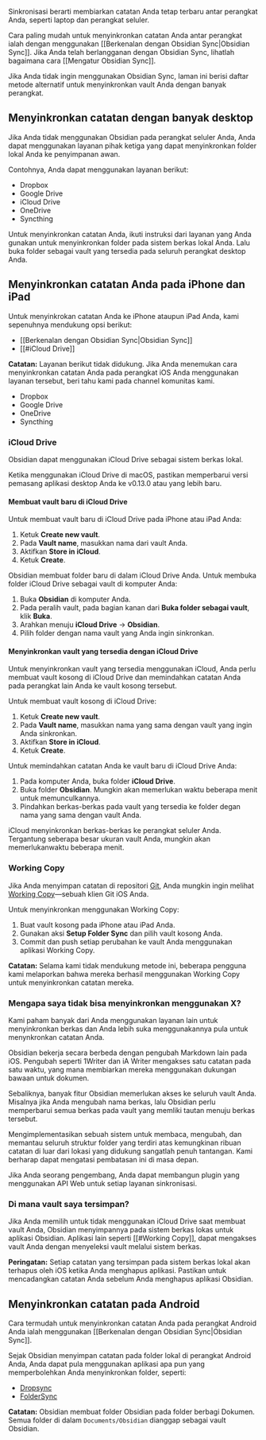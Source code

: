 Sinkronisasi berarti membiarkan catatan Anda tetap terbaru antar perangkat Anda, seperti laptop dan perangkat seluler.

Cara paling mudah untuk menyinkronkan catatan Anda antar perangkat ialah dengan menggunakan [[Berkenalan dengan Obsidian Sync|Obsidian Sync]]. Jika Anda telah berlangganan dengan Obsidian Sync, lihatlah bagaimana cara [[Mengatur Obsidian Sync]].

Jika Anda tidak ingin menggunakan Obsidian Sync, laman ini berisi daftar metode alternatif untuk menyinkronkan vault Anda dengan banyak perangkat.

## Menyinkronkan catatan dengan banyak desktop

Jika Anda tidak menggunakan Obsidian pada perangkat seluler Anda, Anda dapat menggunakan layanan pihak ketiga yang dapat menyinkronkan folder lokal Anda ke penyimpanan awan.

Contohnya, Anda dapat menggunakan layanan berikut:

- Dropbox
- Google Drive
- iCloud Drive
- OneDrive
- Syncthing

Untuk menyinkronkan catatan Anda, ikuti instruksi dari layanan yang Anda gunakan untuk menyinkronkan folder pada sistem berkas lokal Anda. Lalu buka folder sebagai vault yang tersedia pada seluruh perangkat desktop Anda.

## Menyinkronkan catatan Anda pada iPhone dan iPad

Untuk menyinkrokan catatan Anda ke iPhone ataupun iPad Anda, kami sepenuhnya mendukung opsi berikut:

- [[Berkenalan dengan Obsidian Sync|Obsidian Sync]]
- [[#iCloud Drive]]

**Catatan:** Layanan berikut tidak didukung. Jika Anda menemukan cara menyinkronkan catatan Anda pada perangkat iOS Anda menggunakan layanan tersebut, beri tahu kami pada channel komunitas kami.

- Dropbox
- Google Drive
- OneDrive
- Syncthing

### iCloud Drive

Obsidian dapat menggunakan iCloud Drive sebagai sistem berkas lokal.

 Ketika menggunakan iCloud Drive di macOS, pastikan memperbarui versi pemasang aplikasi desktop Anda ke v0.13.0 atau yang lebih baru.

#### Membuat vault baru di iCloud Drive

Untuk membuat vault baru di iCloud Drive pada iPhone atau iPad Anda:

1. Ketuk **Create new vault**.
2. Pada **Vault name**, masukkan nama dari vault Anda.
3. Aktifkan **Store in iCloud**.
4. Ketuk **Create**.

Obsidian membuat folder baru di dalam iCloud Drive Anda. Untuk membuka folder iCloud Drive sebagai vault di komputer Anda:

1. Buka **Obsidian** di komputer Anda.
2. Pada peralih vault, pada bagian kanan dari **Buka folder sebagai vault**, klik **Buka**.
3. Arahkan menuju **iCloud Drive** -> **Obsidian**.
4. Pilih folder dengan nama vault yang Anda ingin sinkronkan.

#### Menyinkronkan vault yang tersedia dengan iCloud Drive

Untuk menyinkronkan vault yang tersedia menggunakan iCloud, Anda perlu membuat vault kosong di iCloud Drive dan memindahkan catatan Anda pada perangkat lain Anda ke vault kosong tersebut.

Untuk membuat vault kosong di iCloud Drive:

1. Ketuk **Create new vault**.
2. Pada **Vault name**, masukkan nama yang sama dengan vault yang ingin Anda sinkronkan.
3. Aktifkan **Store in iCloud**.
4. Ketuk **Create**.

Untuk memindahkan catatan Anda ke vault baru di iCloud Drive Anda:

1. Pada komputer Anda, buka folder **iCloud Drive**.
2. Buka folder **Obsidian**. Mungkin akan memerlukan waktu beberapa menit untuk memunculkannya.
3. Pindahkan berkas-berkas pada vault yang tersedia ke folder degan nama yang sama dengan vault Anda.

iCloud menyinkronkan berkas-berkas ke perangkat seluler Anda. Tergantung seberapa besar ukuran vault Anda, mungkin akan memerlukanwaktu beberapa menit.

### Working Copy

Jika Anda menyimpan catatan di repositori [Git](https://git-scm.com/), Anda mungkin ingin melihat [Working Copy](https://apps.apple.com/us/app/working-copy-git-client/id896694807)—sebuah klien Git iOS Anda.

Untuk menyinkronkan menggunakan Working Copy:

1. Buat vault kosong pada iPhone atau iPad Anda.
2. Gunakan aksi **Setup Folder Sync** dan pilih vault kosong Anda.
3. Commit dan push setiap perubahan ke vault Anda menggunakan aplikasi Working Copy.

**Catatan:** Selama kami tidak mendukung metode ini, beberapa pengguna kami melaporkan bahwa mereka berhasil menggunakan Working Copy untuk menyinkronkan catatan mereka.

### Mengapa saya tidak bisa menyinkronkan menggunakan X?

Kami paham banyak dari Anda menggunakan layanan lain untuk menyinkronkan berkas dan Anda lebih suka menggunakannya pula untuk menynkronkan catatan Anda.

Obsidian bekerja secara berbeda dengan pengubah Markdown lain pada iOS. Pengubah seperti 1Writer dan iA Writer mengakses satu catatan pada satu waktu, yang mana membiarkan mereka menggunakan dukungan bawaan untuk dokumen.

Sebaliknya, banyak fitur Obsidian memerlukan akses ke seluruh vault Anda. Misalnya jika Anda mengubah nama berkas, lalu Obsidian perlu memperbarui semua berkas pada vault yang memliki tautan menuju berkas tersebut.

Mengimplementasikan sebuah sistem untuk membaca, mengubah, dan memantau seluruh struktur folder yang terdiri atas kemungkinan ribuan catatan di luar dari lokasi yang didukung sangatlah penuh tantangan. Kami berharap dapat mengatasi pembatasan ini di masa depan.

Jika Anda seorang pengembang, Anda dapat membangun plugin yang menggunakan API Web untuk setiap layanan sinkronisasi.

### Di mana vault saya tersimpan?

Jika Anda memilih untuk tidak menggunakan iCloud Drive saat membuat vault Anda, Obsidian menyimpannya pada sistem berkas lokas untuk aplikasi Obsidian. Aplikasi lain seperti [[#Working Copy]], dapat mengakses vault Anda dengan menyeleksi vault melalui sistem berkas.

**Peringatan:** Setiap catatan yang tersimpan pada sistem berkas lokal akan terhapus oleh iOS ketika Anda menghapus aplikasi. Pastikan untuk mencadangkan catatan Anda sebelum Anda menghapus aplikasi Obsidian.

## Menyinkronkan catatan pada Android

Cara termudah untuk menyinkronkan catatan Anda pada perangkat Android Anda ialah menggunakan [[Berkenalan dengan Obsidian Sync|Obsidian Sync]].

Sejak Obsidian menyimpan catatan pada folder lokal di perangkat Android Anda, Anda dapat pula menggunakan aplikasi apa pun yang memperbolehkan Anda menyinkronkan folder, seperti:

- [Dropsync](https://play.google.com/store/apps/details?id=com.ttxapps.dropsync)
- [FolderSync](https://play.google.com/store/apps/details?id=dk.tacit.android.foldersync.lite)

**Catatan:** Obsidian membuat folder Obsidian pada folder berbagi Dokumen. Semua folder di dalam `Documents/Obsidian` dianggap sebagai vault Obsidian.
